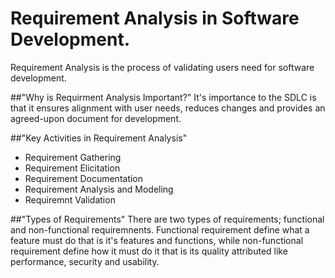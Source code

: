  # Requirement Analysis in Software Development.
Requirement Analysis is the process of validating users need for software development.

##"Why is Requirment Analysis Important?"
It's importance to the SDLC is that it ensures alignment with user needs, reduces changes and provides an agreed-upon document for development.

##"Key Activities in Requirement Analysis"
- Requirement Gathering
- Requirement Elicitation
- Requirement Documentation
- Requirement Analysis and Modeling
- Requiremnt Validation

##"Types of Requirements"
There are two types of requirements; functional and non-functional requiremnents.
Functional requirement define what a feature must do that is it's features and functions, while non-functional requirement define how it must do it that is its quality attributed like performance, security and usability.
